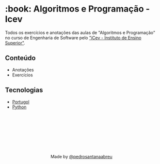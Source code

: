 <h1 align="left">:book: Algoritmos e Programação - Icev</h1>

Todos os exercícios e anotações das aulas de "Algoritmos e Programação" no curso de Engenharia de Software pelo ["iCev - Instituto de Ensino Superior"](https://www.somosicev.com/).
## Conteúdo
- Anotações
- Exercícios

## Tecnologias
- [Portugol](http://lite.acad.univali.br/portugol/)
- [Python](https://python.org)
<br><br>
<br><br>
<br><br>

<div align=center>
<a href="https://www.somosicev.com"
<img src="https://www.somosicev.com/wp-content/themes/iCEV-1.0/images/logo.png" width="150em ">
</a>
</div>

 <br></br>
<div align=center>Made by <a href="https://linktr.ee/pedrosantanaabreu" target="_blank">@pedrosantanaabreu</a><div/>
